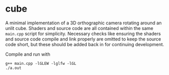 # cube

A minimal implementation of a 3D orthographic camera rotating around an unlit cube. Shaders and source code are all contained within the same `main.cpp` script for simplicity. Necessary checks like ensuring the shaders and source code compile and link properly are omitted to keep the source code short, but these should be added back in for continuing development.

Compile and run with

```
g++ main.cpp -lGLEW -lglfw -lGL
./a.out
```

